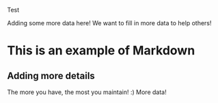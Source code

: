 Test

Adding some more data here! We want to fill in more data to help others!

# This is an example of Markdown
## Adding more details
The more you have, the most you maintain! :)
More data!

